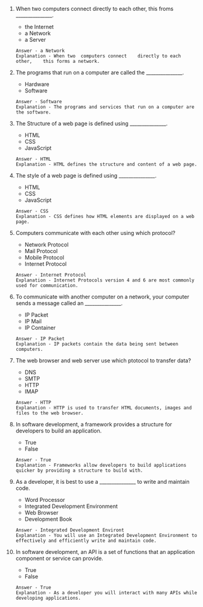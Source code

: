 1. When two computers connect directly to each other, this froms _______________.
    - the Internet
    - a Network
    - a Server
    ```
    Answer - a Network
    Explanation - When two  computers connect    directly to each other,    this forms a network.  
    ```

2. The programs that run on a computer are called the _______________.
    - Hardware
    - Software
    ```
    Answer - Software
    Explanation - The programs and services that run on a computer are the software.
    ```

3. The Structure of a web page is defined using _______________.
    - HTML
    - CSS
    - JavaScript
    ```
    Answer - HTML
    Explanation - HTML defines the structure and content of a web page.
    ```

4. The style of a web page is defined using _______________.
    - HTML
    - CSS
    - JavaScript
    ```
    Answer - CSS
    Explanation - CSS defines how HTML elements are displayed on a web page.
    ```

5. Computers communicate with each other using which protocol?
    - Network Protocol
    - Mail Protocol
    - Mobile Protocol
    - Internet Protocol
    ```
    Answer - Internet Protocol
    Explanation - Internet Protocols version 4 and 6 are most commonly used for communication.
    ```

6. To communicate with another computer on a network, your computer sends a message called an _______________.
    - IP Packet
    - IP Mail
    - IP Container
    ```
    Answer - IP Packet
    Explanation - IP packets contain the data being sent between computers.
    ```

7. The web browser and web server use which ptotocol to transfer data?
    - DNS
    - SMTP
    - HTTP
    - IMAP
    ```
    Answer - HTTP
    Explanation - HTTP is used to transfer HTML documents, images and files to the web browser.
    ```

8. In software development, a framework provides a structure for developers to build an application.
    - True
    - False
    ```
    Answer - True
    Explanation - Frameworks allow developers to build applications quicker by providing a structure to build with.
    ```

9. As a developer, it is best to use a _______________ to write and maintain code.
    - Word Processor
    - Integrated Development Environment
    - Web Browser
    - Development Book
    ```
    Answer - Integrated Development Environt
    Explanation - You will use an Integrated Development Environment to effectively and efficiently write and maintain code.
    ```

10. In software development, an API is a set of functions that an application component or service can provide.
    - True
    - False
    
    ```
    Answer - True
    Explanation - As a developer you will interact with many APIs while developing applications.
    ```